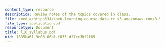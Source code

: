 ```yaml
---
content_type: resource
description: Review notes of the topics covered in class.
file: /media/https%3A/open-learning-course-data-rc.s3.amazonaws.com/8-591j-systems-biology-fall-2004/1835ba619e0806b0f835df7cc30f2f69_l10_syllabus.pdf
file_type: application/pdf
resourcetype: Document
title: l10_syllabus.pdf
uid: 1835ba61-9e08-06b0-f835-df7cc30f2f69
---
```

